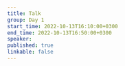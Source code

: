 ```yaml
---
title: Talk
group: Day 1
start_time: 2022-10-13T16:10:00+0300
end_time: 2022-10-13T16:50:00+0300
speaker:
published: true
linkable: false
---
```

